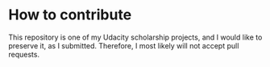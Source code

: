 # How to contribute

This repository is one of my Udacity scholarship projects, and I would like to preserve it, as I submitted. Therefore, I most likely will not accept pull requests.
